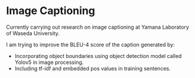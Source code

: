 # Image Captioning

Currently carrying out research on image captioning at Yamana Laboratory of Waseda University.

I am trying to improve the BLEU-4 score of the caption generated by:
- Incorporating object boundaries using object detection model called Yolov5 in image processing.
- Including tf-idf and embedded pos values in training sentences.

